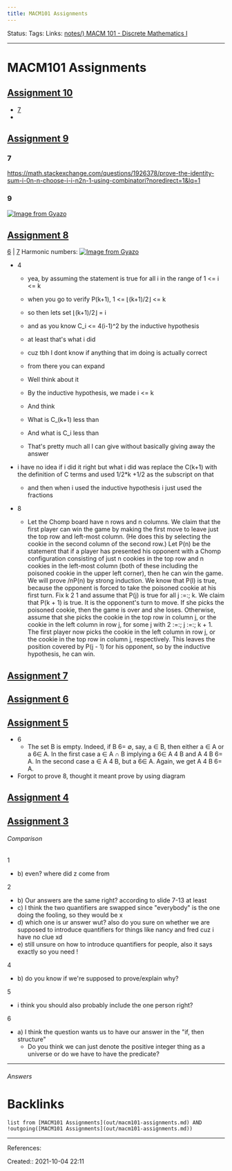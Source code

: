 ```yaml
---
title: MACM101 Assignments
---
```

Status: 
Tags: 
Links: [notes/) MACM 101 - Discrete Mathematics I](None)
___
# MACM101 Assignments
## [Assignment 10](https://canvas.sfu.ca/courses/66056/files/17753314?wrap=1)
- [7](https://math.stackexchange.com/questions/2475298/prove-that-2n-1-is-divisible-by-3-for-all-positive-integers-n)
- 
## [Assignment 9](https://canvas.sfu.ca/courses/66056/files/17665680?wrap=1)
### 7
https://math.stackexchange.com/questions/1926378/prove-the-identity-sum-i-0n-n-choose-i-i-n2n-1-using-combinatori?noredirect=1&lq=1
### 9
 [![Image from Gyazo](https://i.gyazo.com/1d599d5f6f10e719082f62d01fefe9a9.png)](https://gyazo.com/1d599d5f6f10e719082f62d01fefe9a9)
## [Assignment 8](https://canvas.sfu.ca/courses/66056/files?preview=17581507)

[6](https://courses.engr.illinois.edu/cs173/fa2011/Homework/hw7-solutions.pdf) | [7](https://math.stackexchange.com/questions/1008654/solving-a-question-about-fibonacci-and-lucas-numbers-using-induction)
Harmonic numbers:
[![Image from Gyazo](https://i.gyazo.com/2663d6d7ce9207ee0feb695e53c3f473.png)](https://gyazo.com/2663d6d7ce9207ee0feb695e53c3f473)

- 4
	- yea, by assuming the statement is true for all i in the range of 1 <= i <= k
	- when you go to verify P(k+1), 1 <= ⌊(k+1)/2⌋ <= k
	- so then lets set ⌊(k+1)/2⌋ = i
	- and as you know C_i <= 4(i-1)^2 by the inductive hypothesis
	- at least that's what i did
	- cuz tbh I dont know if anything that im doing is actually correct
	- from there you can expand

	- Well think about it
	- By the inductive hypothesis, we made i <= k
	- And think
	- What is C_(k+1) less than
	- And what is C_i less than
	- That's pretty much all I can give without basically giving away the answer

 - i have no idea if i did it right but what i did was replace the C(k+1) with the definition of C terms and used 1/2*k +1/2 as the subscript on that
    - and then when i used the inductive hypothesis i just used the fractions

- 8
	- Let the Chomp board have n rows and n columns. We claim that the first player can win the game by making the first move to leave just the top row and left-most column. (He does this by selecting the cookie in the second column of the second row.) Let P(n) be the statement that if a player has presented his opponent with a Chomp configuration consisting of just n cookies in the top row and n cookies in the left-most column (both of these including the poisoned cookie in the upper left corner), then he can win the game. We will prove \/nP(n) by strong induction. We know that P(l) is true, because the opponent is forced to take the poisoned cookie at his first turn. Fix k 2 1 and assume that P(j) is true for all j :=:; k. We claim that P(k + 1) is true. It is the opponent's turn to move. If she picks the poisoned cookie, then the game is over and she loses. Otherwise, assume that she picks the cookie in the top row in column j, or the cookie in the left column in row j, for some j with 2 :=:; j :=:; k + 1. The first player now picks the cookie in the left column in row j, or the cookie in the top row in column j, respectively. This leaves the position covered by P(j - 1) for his opponent, so by the inductive hypothesis, he can win.
## [Assignment 7](https://canvas.sfu.ca/courses/66056/files/17512611?wrap=1)
## [Assignment 6](https://canvas.sfu.ca/courses/66056/files?preview=17436167)
## [Assignment 5](https://canvas.sfu.ca/courses/66056/files/17360020?wrap=1)
- 6
	- The set B is empty. Indeed, if B 6= ∅, say, a ∈ B, then either a ∈ A or a 6∈ A. In the first case a ∈ A ∩ B implying a 6∈ A 4 B and A 4 B 6= A. In the second case a ∈ A 4 B, but a 6∈ A. Again, we get A 4 B 6= A.
- Forgot to prove 8, thought it meant prove by using diagram
## [Assignment 4](https://canvas.sfu.ca/courses/66056/files?preview=17294643)
## [Assignment 3](https://canvas.sfu.ca/courses/66056/files/17173248?wrap=1)
###### Comparison
1
- b) even? where did z come from

2
- b) Our answers are the same right? according to slide 7-13 at least
- c) I think the two quantifiers are swapped since "everybody" is the one doing the fooling, so they would be x
- d) which one is ur answer wut? also do you sure on whether we are supposed to introduce quantifiers for things like nancy and fred cuz i have no clue xd
- e) still unsure on how to introduce quantifiers for people, also it says exactly so you need !

4
- b) do you know if we're supposed to prove/explain why?

5
- i think you should also probably include the one person right?

6
- a) I think the question wants us to have our answer in the "if, then structure"
	- Do you think we can just denote the positive integer thing as a universe or do we have to have the predicate?


___
###### Answers
# Backlinks
```dataview
list from [MACM101 Assignments](out/macm101-assignments.md) AND !outgoing([MACM101 Assignments](out/macm101-assignments.md))
```
___
References:

Created:: 2021-10-04 22:11
